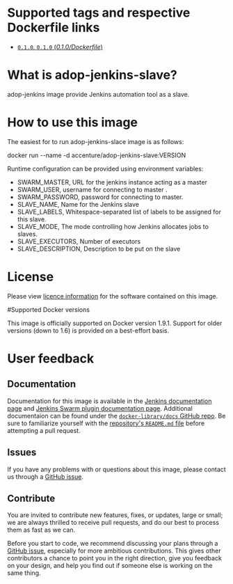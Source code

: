 # Supported tags and respective Dockerfile links

- [`0.1.0`, `0.1.0` (*0.1.0/Dockerfile*)](https://github.com/Accenture/adop-jenkins-slave/blob/master/Dockerfile)

# What is adop-jenkins-slave?

adop-jenkins image provide Jenkins automation tool as a slave.

# How to use this image

The easiest for to run adop-jenkins-slace image is as follows:

docker run --name <your-container-name> -d accenture/adop-jenkins-slave:VERSION

Runtime configuration can be provided using environment variables:

* SWARM\_MASTER, URL for the jenkins instance acting as a master
* SWARM\_USER, username for connecting to master .
* SWARM\_PASSWORD, password for connecting to master.
* SLAVE\_NAME, Name for the Jenkins slave
* SLAVE\_LABELS, Whitespace-separated list of labels to be assigned for this slave.
* SLAVE\_MODE, The mode controlling how Jenkins allocates jobs to slaves.
* SLAVE\_EXECUTORS, Number of executors
* SLAVE\_DESCRIPTION, Description to be put on the slave

# License
Please view [licence information](LICENCE.md) for the software contained on this image.

#Supported Docker versions

This image is officially supported on Docker version 1.9.1.
Support for older versions (down to 1.6) is provided on a best-effort basis.

# User feedback

## Documentation
Documentation for this image is available in the [Jenkins documentation page](https://wiki.jenkins-ci.org/display/JENKINS/Home) and [Jenkins Swarm plugin documentation page](https://wiki.jenkins-ci.org/display/JENKINS/Swarm+Plugin). 
Additional documentaion can be found under the [`docker-library/docs` GitHub repo](https://github.com/docker-library/docs). Be sure to familiarize yourself with the [repository's `README.md` file](https://github.com/docker-library/docs/blob/master/README.md) before attempting a pull request.

## Issues
If you have any problems with or questions about this image, please contact us through a [GitHub issue](https://github.com/Accenture/adop-jenkins-slave/issues).

## Contribute
You are invited to contribute new features, fixes, or updates, large or small; we are always thrilled to receive pull requests, and do our best to process them as fast as we can.

Before you start to code, we recommend discussing your plans through a [GitHub issue](https://github.com/Accenture/adop-jenkins-slave/issues), especially for more ambitious contributions. This gives other contributors a chance to point you in the right direction, give you feedback on your design, and help you find out if someone else is working on the same thing.
